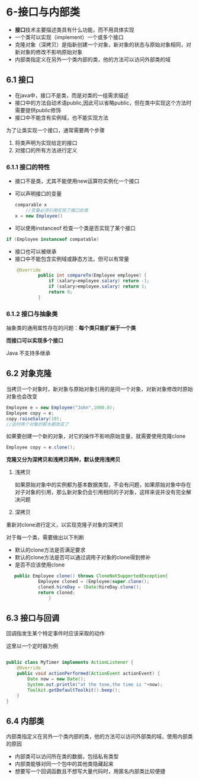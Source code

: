 # 6-接口与内部类

* **接口**技术主要描述类具有什么功能，而不用具体实现
* 一个类可以实现（implement）一个或多个接口 
* 克隆对象（深拷贝）是指新创建一个对象，新对象的状态与原始对象相同，对新对象的修改不影响原始对象
* 内部类指定义在另外一个类内部的类，他的方法可以访问外部类的域

## 6.1 接口

* 在java中，接口不是类，而是对类的一组需求描述
* 接口中的方法自动术语public,因此可以省略public，但在类中实现这个方法时需要提供public修饰
* 接口中不能含有实例域，也不能实现方法

为了让类实现一个接口，通常需要两个步骤

1. 将类声明为实现给定的接口
2. 对接口的所有方法进行定义

### 6.1.1 接口的特性

* 接口不是类，尤其不能使用new运算符实例化一个接口

* 可以声明接口的变量

  ```java
  comparable x
      //变量必须引用实现了接口的类
  x = new Employee()
  ```

* 可以使用instanceof 检查一个类是否实现了某个接口

```java
if (Employee instanceof compatable)
```

* 接口也可以被继承
* 接口中不能包含实例域或静态方法，但可以有常量

```java
    @Override
            public int compareTo(Employee employee) {
                if (salary<employee.salary) return -1;
                if (salary>employee.salary) return 1;
                return 0;
            }
```



### 6.1.2 接口与抽象类

抽象类的通用属性存在的问题：**每个类只能扩展于一个类**

**而接口可以实现多个接口**

Java 不支持多继承

## 6.2 对象克隆

当拷贝一个对象时，新对象与原始对象引用的是同一个对象，对新对象修改时原始对象也会改变

```java
Employee e = new Employee("John",1000.0);
Employee copy = e;
copy.raiseSalary(10);
//这时两个对象的薪水都改变了
```

如果要创建一个新的对象，对它的操作不影响原始变量，就需要使用克隆clone

```java
Employee copy = e.clone();
```

**克隆又分为深拷贝和浅拷贝两种，默认使用浅拷贝**

1. 浅拷贝 

   如果原始对象中的实例都为基本数据类型，不会有问题，如果原始对象中存在对子对象的引用，那么新对象仍会引用相同的子对象，这样来说并没有完全解决问题

2. 深拷贝

重新对clone进行定义，以实现克隆子对象的深拷贝

对于每一个类，需要做出以下判断

* 默认的clone方法是否满足要求
* 默认的clone方法是否可以通过调用子对象的clone得到修补
* 是否不应该使用clone

```java
   public Employee clone() throws CloneNotSupportedException{
            Employee cloned = (Employee)super.clone();
            cloned.hireDay = (Date)hireDay.clone();
            return cloned;
                }
```

## 6.3 接口与回调

回调指发生某个特定事件时应该采取的动作

这里以一个定时器为例

```java

public class MyTimer implements ActionListener {
    @Override
    public void actionPerformed(ActionEvent actionEvent) {
        Date now = new Date();
        System.out.println("at the tone,the time is "+now);
        Toolkit.getDefaultToolkit().beep();
    }
}

```

## 6.4 内部类

内部类指定义在另外一个类内部的类，他的方法可以访问外部类的域，使用内部类的原因

*  内部类可以访问所在类的数据，包括私有类型
* 内部类能够对同一个包中的其他类隐藏起来
* 想要写一个回调函数且不想写大量代码时，用匿名内部类比较便捷
